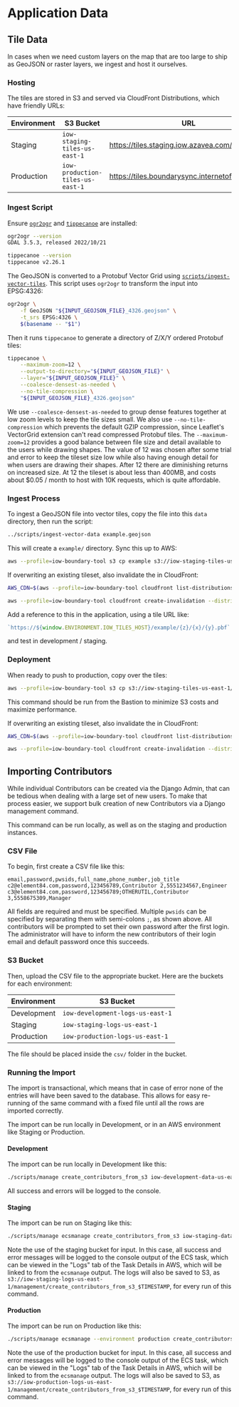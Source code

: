 # Application Data

## Tile Data

In cases when we need custom layers on the map that are too large to ship as GeoJSON or raster layers, we ingest and host it ourselves.

### Hosting

The tiles are stored in S3 and served via CloudFront Distributions, which have friendly URLs:

| Environment | S3 Bucket                        | URL                                             |
|-------------|----------------------------------|-------------------------------------------------|
| Staging     | `iow-staging-tiles-us-east-1`    | https://tiles.staging.iow.azavea.com/           |
| Production  | `iow-production-tiles-us-east-1` | https://tiles.boundarysync.internetofwater.app/ |

### Ingest Script

Ensure [`ogr2ogr`](https://gdal.org/programs/ogr2ogr.html) and [`tippecanoe`](https://github.com/mapbox/tippecanoe) are installed:

```bash
ogr2ogr --version
GDAL 3.5.3, released 2022/10/21
```
```bash
tippecanoe --version
tippecanoe v2.26.1
```

The GeoJSON is converted to a Protobuf Vector Grid using [`scripts/ingest-vector-tiles`](../scripts/ingest-vector-tiles). This script uses `ogr2ogr` to transform the input into EPSG:4326:

```bash
ogr2ogr \
    -f GeoJSON "${INPUT_GEOJSON_FILE}_4326.geojson" \
    -t_srs EPSG:4326 \
    $(basename -- "$1")
```

Then it runs `tippecanoe` to generate a directory of Z/X/Y ordered Protobuf tiles:

```bash
tippecanoe \
    --maximum-zoom=12 \
    --output-to-directory="${INPUT_GEOJSON_FILE}" \
    --layer="${INPUT_GEOJSON_FILE}" \
    --coalesce-densest-as-needed \
    --no-tile-compression \
    "${INPUT_GEOJSON_FILE}_4326.geojson"
```

We use `--coalesce-densest-as-needed` to group dense features together at low zoom levels to keep the tile sizes small. We also use `--no-tile-compression` which prevents the default GZIP compression, since Leaflet's VectorGrid extension can't read compressed Protobuf tiles. The `--maximum-zoom=12` provides a good balance between file size and detail available to the users while drawing shapes. The value of 12 was chosen after some trial and error to keep the tileset size low while also having enough detail for when users are drawing their shapes. After 12 there are diminishing returns on increased size. At 12 the tileset is about less than 400MB, and costs about $0.05 / month to host with 10K requests, which is quite affordable.

### Ingest Process

To ingest a GeoJSON file into vector tiles, copy the file into this `data` directory, then run the script:

```bash
../scripts/ingest-vector-data example.geojson
```

This will create a `example/` directory. Sync this up to AWS:

```bash
aws --profile=iow-boundary-tool s3 cp example s3://iow-staging-tiles-us-east-1/example/ --recursive
```

If overwriting an existing tileset, also invalidate the in CloudFront:

```bash
AWS_CDN=$(aws --profile=iow-boundary-tool cloudfront list-distributions --query "DistributionList.Items[*].{id: Id, origin: Origins.Items[0].Id}[?origin=='S3-iow-staging-tiles-us-east-1'].id" --output text)

aws --profile=iow-boundary-tool cloudfront create-invalidation --distribution-id $AWS_CDN --paths "/example/*"
```

Add a reference to this in the application, using a tile URL like:

```js
`https://${window.ENVIRONMENT.IOW_TILES_HOST}/example/{z}/{x}/{y}.pbf`
```

and test in development / staging.

### Deployment

When ready to push to production, copy over the tiles:

```bash
aws --profile=iow-boundary-tool s3 cp s3://iow-staging-tiles-us-east-1/example/ s3://iow-production-tiles-us-east-1/example/ --recursive
```

This command should be run from the Bastion to minimize S3 costs and maximize performance.

If overwriting an existing tileset, also invalidate the in CloudFront:

```bash
AWS_CDN=$(aws --profile=iow-boundary-tool cloudfront list-distributions --query "DistributionList.Items[*].{id: Id, origin: Origins.Items[0].Id}[?origin=='S3-iow-production-tiles-us-east-1'].id" --output text)

aws --profile=iow-boundary-tool cloudfront create-invalidation --distribution-id $AWS_CDN --paths "/example/*"
```

## Importing Contributors

While individual Contributors can be created via the Django Admin, that can be tedious when dealing with a large set of new users.
To make that process easier, we support bulk creation of new Contributors via a Django management command.

This command can be run locally, as well as on the staging and production instances.

### CSV File

To begin, first create a CSV file like this:

```csv
email,password,pwsids,full_name,phone_number,job_title
c2@element84.com,password,123456789,Contributor 2,5551234567,Engineer
c3@element84.com,password,123456789;OTHERUTIL,Contributor 3,5558675309,Manager
```

All fields are required and must be specified.
Multiple `pwsids` can be specified by separating them with semi-colons `;`, as shown above.
All contributors will be prompted to set their own password after the first login.
The administrator will have to inform the new contributors of their login email and default password once this succeeds.

### S3 Bucket

Then, upload the CSV file to the appropriate bucket. Here are the buckets for each environment:

| Environment | S3 Bucket                        |
|-------------|----------------------------------|
| Development | `iow-development-logs-us-east-1` |
| Staging     | `iow-staging-logs-us-east-1`     |
| Production  | `iow-production-logs-us-east-1`  |

The file should be placed inside the `csv/` folder in the bucket.

### Running the Import

The import is transactional, which means that in case of error none of the entries will have been saved to the database.
This allows for easy re-running of the same command with a fixed file until all the rows are imported correctly.

The import can be run locally in Development, or in an AWS environment like Staging or Production.

#### Development

The import can be run locally in Development like this:

```bash
./scripts/manage create_contributors_from_s3 iow-development-data-us-east-1 csv/test-contributors-success.csv
```

All success and errors will be logged to the console.

#### Staging

The import can be run on Staging like this:

```bash
./scripts/manage ecsmanage create_contributors_from_s3 iow-staging-data-us-east-1 csv/test-contributors-success.csv
```

Note the use of the staging bucket for input.
In this case, all success and error messages will be logged to the console output of the ECS task, which can be viewed in the "Logs" tab of the Task Details in AWS, which will be linked to from the `ecsmanage` output.
The logs will also be saved to S3, as `s3://iow-staging-logs-us-east-1/management/create_contributors_from_s3_$TIMESTAMP`, for every run of this command.

#### Production

The import can be run on Production like this:

```bash
./scripts/manage ecsmanage --environment production create_contributors_from_s3 iow-production-data-us-east-1 csv/$CSV_FILE
```

Note the use of the production bucket for input.
In this case, all success and error messages will be logged to the console output of the ECS task, which can be viewed in the "Logs" tab of the Task Details in AWS, which will be linked to from the `ecsmanage` output.
The logs will also be saved to S3, as `s3://iow-production-logs-us-east-1/management/create_contributors_from_s3_$TIMESTAMP`, for every run of this command.
